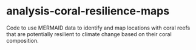 # analysis-coral-resilience-maps
Code to use MERMAID data to identify and map locations with coral reefs that are potentially resilient to climate change based on their coral composition.
